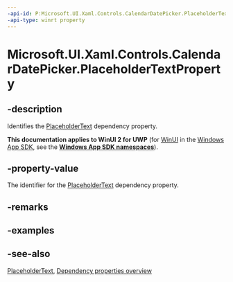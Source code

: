 ```yaml
---
-api-id: P:Microsoft.UI.Xaml.Controls.CalendarDatePicker.PlaceholderTextProperty
-api-type: winrt property
---
```


<!-- Property syntax
public Windows.UI.Xaml.DependencyProperty PlaceholderTextProperty { get; }
-->

# Microsoft.UI.Xaml.Controls.CalendarDatePicker.PlaceholderTextProperty

## -description
Identifies the [PlaceholderText](calendardatepicker_placeholdertext.md) dependency property.

**This documentation applies to WinUI 2 for UWP** (for [WinUI](/windows/apps/winui/winui3/) in the [Windows App SDK](/windows/apps/windows-app-sdk/), see the **[Windows App SDK namespaces](/windows/windows-app-sdk/api/winrt/)**).

## -property-value
The identifier for the [PlaceholderText](calendardatepicker_placeholdertext.md) dependency property.

## -remarks

## -examples

## -see-also
[PlaceholderText](calendardatepicker_placeholdertext.md), [Dependency properties overview](/windows/uwp/xaml-platform/dependency-properties-overview)
